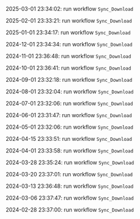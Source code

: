 2025-03-01 23:34:02: run workflow `Sync_Download` 

2025-02-01 23:33:21: run workflow `Sync_Download` 

2025-01-01 23:34:17: run workflow `Sync_Download` 

2024-12-01 23:34:34: run workflow `Sync_Download` 

2024-11-01 23:36:48: run workflow `Sync_Download` 

2024-10-01 23:36:41: run workflow `Sync_Download` 

2024-09-01 23:32:18: run workflow `Sync_Download` 

2024-08-01 23:32:04: run workflow `Sync_Download` 

2024-07-01 23:32:06: run workflow `Sync_Download` 

2024-06-01 23:31:47: run workflow `Sync_Download` 

2024-05-01 23:32:06: run workflow `Sync_Download` 

2024-04-15 23:33:51: run workflow `Sync_Download` 

2024-04-01 23:33:58: run workflow `Sync_Download` 

2024-03-28 23:35:24: run workflow `Sync_Download` 

2024-03-20 23:37:01: run workflow `Sync_Download` 

2024-03-13 23:36:48: run workflow `Sync_Download` 

2024-03-06 23:37:47: run workflow `Sync_Download` 

2024-02-28 23:37:00: run workflow `Sync_Download` 


